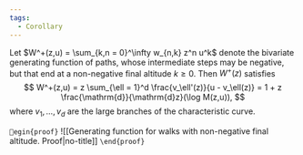 ```yaml
---
tags:
  - Corollary
---
```

Let $W^+(z,u) = \sum_{k,n = 0}^\infty w_{n,k} z^n u^k$ denote the bivariate generating function of paths, whose intermediate steps may be negative, but that end at a non-negative final altitude $k \geq 0$. Then $W^+(z)$ satisfies
$$
W^+(z,u) = z \sum_{\ell = 1}^d \frac{v_\ell'(z)}{u - v_\ell(z)}
= 1 + z \frac{\mathrm{d}}{\mathrm{d}z}(\log M(z,u)),
$$
where $v_1, \dots, v_d$ are the large branches of the characteristic curve.

`egin{proof}`
![[Generating function for walks with non-negative final altitude. Proof|no-title]]
`\end{proof}`
